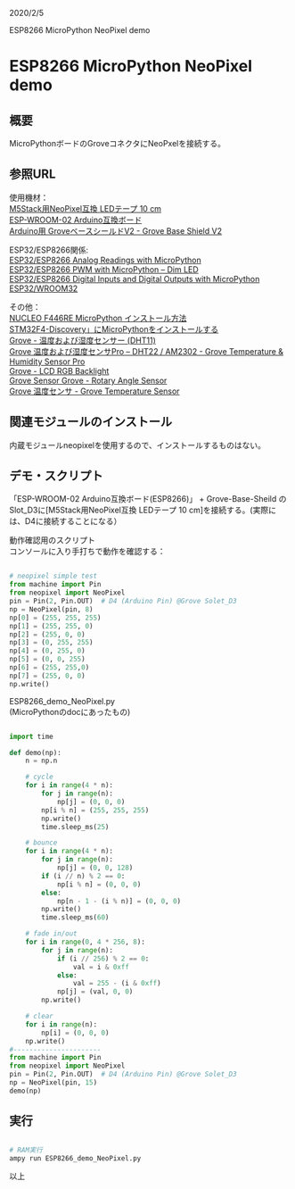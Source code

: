 
2020/2/5

ESP8266 MicroPython NeoPixel demo
# ESP8266 MicroPython NeoPixel demo

## 概要
MicroPythonボードのGroveコネクタにNeoPxelを接続する。

## 参照URL

使用機材：  
[M5Stack用NeoPixel互換 LEDテープ 10 cm](https://www.switch-science.com/catalog/5208/)    
[ESP-WROOM-02 Arduino互換ボード](https://www.switch-science.com/catalog/2620/)   
[Arduino用 GroveベースシールドV2 - Grove Base Shield V2](https://jp.seeedstudio.com/Base-Shield-V2.html)  


ESP32/ESP8266関係:  
[ESP32/ESP8266 Analog Readings with MicroPython](https://randomnerdtutorials.com/esp32-esp8266-analog-readings-micropython/)    
[ESP32/ESP8266 PWM with MicroPython – Dim LED](https://randomnerdtutorials.com/esp32-esp8266-pwm-micropython/)   
[ESP32/ESP8266 Digital Inputs and Digital Outputs with MicroPython](https://randomnerdtutorials.com/esp32-esp8266-digital-inputs-digital-outputs-micropython/)   
[ESP32/WROOM32](https://i0.wp.com/randomnerdtutorials.com/wp-content/uploads/2018/08/esp32-pinout-chip-ESP-WROOM-32.png)   

その他：  
[NUCLEO F446RE MicroPython インストール方法](https://beta-notes.way-nifty.com/blog/2020/01/post-459022.html)   
[STM32F4-Discovery」にMicroPythonをインストールする](https://beta-notes.way-nifty.com/blog/2020/02/post-6822aa.html)  
[Grove - 温度および湿度センサー (DHT11)](https://jp.seeedstudio.com/Grove-Temperature-Humidity-Sensor-DHT11.html)  
[Grove 温度および湿度センサPro – DHT22 / AM2302 - Grove Temperature & Humidity Sensor Pro](https://jp.seeedstudio.com/Grove-Temperature-Humidity-Sensor-Pro-AM2302.html)   
  [Grove - LCD RGB Backlight](https://www.seeedstudio.com/Grove-LCD-RGB-Backlight.html)   
[Grove  Sensor  Grove - Rotary Angle Sensor](http://wiki.seeedstudio.com/Grove-Rotary_Angle_Sensor/)   
[Grove 温度センサ - Grove Temperature Sensor](https://jp.seeedstudio.com/Grove-Temperature-Sensor.html)   

## 関連モジュールのインストール
内蔵モジュールneopixelを使用するので、インストールするものはない。

## デモ・スクリプト
「ESP-WROOM-02 Arduino互換ボード(ESP8266)」 +  Grove-Base-Sheild のSlot_D3に[M5Stack用NeoPixel互換 LEDテープ 10 cm]を接続する。(実際には、D4に接続することになる）

動作確認用のスクリプト  
コンソールに入り手打ちで動作を確認する：
```python

# neopixel simple test
from machine import Pin
from neopixel import NeoPixel
pin = Pin(2, Pin.OUT)  # D4 (Arduino Pin) @Grove Solet_D3
np = NeoPixel(pin, 8) 
np[0] = (255, 255, 255)
np[1] = (255, 255, 0)
np[2] = (255, 0, 0)
np[3] = (0, 255, 255)
np[4] = (0, 255, 0)
np[5] = (0, 0, 255)
np[6] = (255, 255,0)
np[7] = (255, 0, 0)
np.write()

```

ESP8266_demo_NeoPixel.py   
(MicroPythonのdocにあったもの)  
```python

import time

def demo(np):
    n = np.n

    # cycle
    for i in range(4 * n):
        for j in range(n):
            np[j] = (0, 0, 0)
        np[i % n] = (255, 255, 255)
        np.write()
        time.sleep_ms(25)

    # bounce
    for i in range(4 * n):
        for j in range(n):
            np[j] = (0, 0, 128)
        if (i // n) % 2 == 0:
            np[i % n] = (0, 0, 0)
        else:
            np[n - 1 - (i % n)] = (0, 0, 0)
        np.write()
        time.sleep_ms(60)

    # fade in/out
    for i in range(0, 4 * 256, 8):
        for j in range(n):
            if (i // 256) % 2 == 0:
                val = i & 0xff
            else:
                val = 255 - (i & 0xff)
            np[j] = (val, 0, 0)
        np.write()

    # clear
    for i in range(n):
        np[i] = (0, 0, 0)
    np.write()
#----------------------
from machine import Pin
from neopixel import NeoPixel
pin = Pin(2, Pin.OUT)  # D4 (Arduino Pin) @Grove Solet_D3
np = NeoPixel(pin, 15)
demo(np)

```


## 実行

```bash

# RAM実行
ampy run ESP8266_demo_NeoPixel.py

```

以上
 
